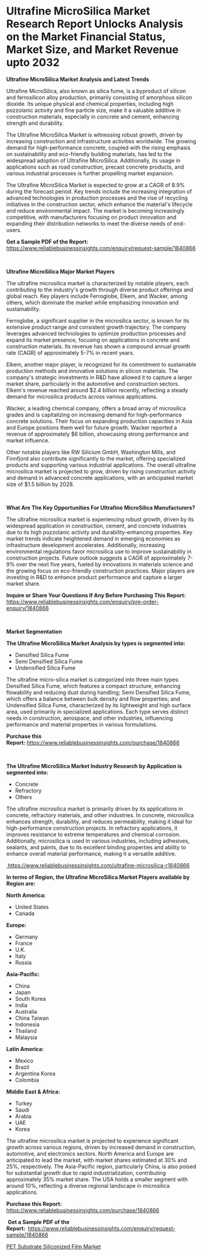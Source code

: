 <p><h1>Ultrafine MicroSilica Market Research Report Unlocks Analysis on the Market Financial Status, Market Size, and Market Revenue upto 2032</h1></p><p><strong>Ultrafine MicroSilica Market Analysis and Latest Trends</strong></p>
<p><p>Ultrafine MicroSilica, also known as silica fume, is a byproduct of silicon and ferrosilicon alloy production, primarily consisting of amorphous silicon dioxide. Its unique physical and chemical properties, including high pozzolanic activity and fine particle size, make it a valuable additive in construction materials, especially in concrete and cement, enhancing strength and durability.</p><p>The Ultrafine MicroSilica Market is witnessing robust growth, driven by increasing construction and infrastructure activities worldwide. The growing demand for high-performance concrete, coupled with the rising emphasis on sustainability and eco-friendly building materials, has led to the widespread adoption of Ultrafine MicroSilica. Additionally, its usage in applications such as road construction, precast concrete products, and various industrial processes is further propelling market expansion.</p><p>The Ultrafine MicroSilica Market is expected to grow at a CAGR of 8.9% during the forecast period. Key trends include the increasing integration of advanced technologies in production processes and the rise of recycling initiatives in the construction sector, which enhance the material's lifecycle and reduce environmental impact. The market is becoming increasingly competitive, with manufacturers focusing on product innovation and expanding their distribution networks to meet the diverse needs of end-users.</p></p>
<p><strong>Get a Sample PDF of the Report:&nbsp;</strong> <a href="https://www.reliablebusinessinsights.com/enquiry/request-sample/1840866?utm_campaign=2132&utm_medium=2&utm_source=Github&utm_content=ia&utm_term=03022025&utm_id=ultrafine-microsilica">https://www.reliablebusinessinsights.com/enquiry/request-sample/1840866</a></p>
<p>&nbsp;</p>
<p><strong>Ultrafine MicroSilica Major Market Players</strong></p>
<p><p>The ultrafine microsilica market is characterized by notable players, each contributing to the industry's growth through diverse product offerings and global reach. Key players include Ferroglobe, Elkem, and Wacker, among others, which dominate the market while emphasizing innovation and sustainability.</p><p>Ferroglobe, a significant supplier in the microsilica sector, is known for its extensive product range and consistent growth trajectory. The company leverages advanced technologies to optimize production processes and expand its market presence, focusing on applications in concrete and construction materials. Its revenue has shown a compound annual growth rate (CAGR) of approximately 5-7% in recent years.</p><p>Elkem, another major player, is recognized for its commitment to sustainable production methods and innovative solutions in silicon materials. The company's strategic investments in R&D have allowed it to capture a larger market share, particularly in the automotive and construction sectors. Elkem's revenue reached around $2.4 billion recently, reflecting a steady demand for microsilica products across various applications.</p><p>Wacker, a leading chemical company, offers a broad array of microsilica grades and is capitalizing on increasing demand for high-performance concrete solutions. Their focus on expanding production capacities in Asia and Europe positions them well for future growth. Wacker reported a revenue of approximately $6 billion, showcasing strong performance and market influence.</p><p>Other notable players like RW Silicium GmbH, Washington Mills, and Finnfjord also contribute significantly to the market, offering specialized products and supporting various industrial applications. The overall ultrafine microsilica market is projected to grow, driven by rising construction activity and demand in advanced concrete applications, with an anticipated market size of $1.5 billion by 2028.</p></p>
<p>&nbsp;</p>
<p><strong>What Are The Key Opportunities For Ultrafine MicroSilica Manufacturers?</strong></p>
<p><p>The ultrafine microsilica market is experiencing robust growth, driven by its widespread application in construction, cement, and concrete industries due to its high pozzolanic activity and durability-enhancing properties. Key market trends indicate heightened demand in emerging economies as infrastructure development accelerates. Additionally, increasing environmental regulations favor microsilica use to improve sustainability in construction projects. Future outlook suggests a CAGR of approximately 7-9% over the next five years, fueled by innovations in materials science and the growing focus on eco-friendly construction practices. Major players are investing in R&D to enhance product performance and capture a larger market share.</p></p>
<p><strong>Inquire or Share Your Questions If Any Before Purchasing This Report:</strong> <a href="https://www.reliablebusinessinsights.com/enquiry/pre-order-enquiry/1840866?utm_campaign=2132&utm_medium=2&utm_source=Github&utm_content=ia&utm_term=03022025&utm_id=ultrafine-microsilica">https://www.reliablebusinessinsights.com/enquiry/pre-order-enquiry/1840866</a></p>
<p>&nbsp;</p>
<p><strong>Market Segmentation</strong></p>
<p><strong>The Ultrafine MicroSilica Market Analysis by types is segmented into:</strong></p>
<p><ul><li>Densified Silica Fume</li><li>Semi Densified Silica Fume</li><li>Undensified Silica Fume</li></ul></p>
<p><p>The ultrafine micro-silica market is categorized into three main types: Densified Silica Fume, which features a compact structure, enhancing flowability and reducing dust during handling; Semi Densified Silica Fume, which offers a balance between bulk density and flow properties; and Undensified Silica Fume, characterized by its lightweight and high surface area, used primarily in specialized applications. Each type serves distinct needs in construction, aerospace, and other industries, influencing performance and material properties in various formulations.</p></p>
<p><strong>Purchase this Report:&nbsp;</strong><a href="https://www.reliablebusinessinsights.com/purchase/1840866?utm_campaign=2132&utm_medium=2&utm_source=Github&utm_content=ia&utm_term=03022025&utm_id=ultrafine-microsilica">https://www.reliablebusinessinsights.com/purchase/1840866</a></p>
<p>&nbsp;</p>
<p><strong>The Ultrafine MicroSilica Market Industry Research by Application is segmented into:</strong></p>
<p><ul><li>Concrete</li><li>Refractory</li><li>Others</li></ul></p>
<p><p>The ultrafine microsilica market is primarily driven by its applications in concrete, refractory materials, and other industries. In concrete, microsilica enhances strength, durability, and reduces permeability, making it ideal for high-performance construction projects. In refractory applications, it improves resistance to extreme temperatures and chemical corrosion. Additionally, microsilica is used in various industries, including adhesives, sealants, and paints, due to its excellent binding properties and ability to enhance overall material performance, making it a versatile additive.</p></p>
<p><a href="https://www.reliablebusinessinsights.com/ultrafine-microsilica-r1840866?utm_campaign=2132&utm_medium=2&utm_source=Github&utm_content=ia&utm_term=03022025&utm_id=ultrafine-microsilica">&nbsp;https://www.reliablebusinessinsights.com/ultrafine-microsilica-r1840866</a></p>
<p><strong>In terms of Region, the Ultrafine MicroSilica Market Players available by Region are:</strong></p>
<p>
    <p> <strong> North America: </strong>
        <ul>
            <li>United States</li>
            <li>Canada</li>
        </ul>
        </p> 
    <p> <strong> Europe: </strong>
        <ul>
            <li>Germany</li>
            <li>France</li>
            <li>U.K.</li>
            <li>Italy</li>
            <li>Russia</li>
        </ul>
        </p> 
    <p> <strong> Asia-Pacific: </strong>
        <ul>
            <li>China</li>
            <li>Japan</li>
            <li>South Korea</li>
            <li>India</li>
            <li>Australia</li>
            <li>China Taiwan</li>
            <li>Indonesia</li>
            <li>Thailand</li>
            <li>Malaysia</li>
        </ul>
        </p> 
    <p> <strong> Latin America: </strong>
        <ul>
            <li>Mexico</li>
            <li>Brazil</li>
            <li>Argentina Korea</li>
            <li>Colombia</li>
        </ul>
        </p> 
    <p> <strong> Middle East & Africa: </strong>
        <ul>
            <li>Turkey</li>
            <li>Saudi</li>
            <li>Arabia</li>
            <li>UAE</li>
            <li>Korea</li>
        </ul>
    </p>
    </p>
<p><p>The ultrafine microsilica market is projected to experience significant growth across various regions, driven by increased demand in construction, automotive, and electronics sectors. North America and Europe are anticipated to lead the market, with market shares estimated at 30% and 25%, respectively. The Asia-Pacific region, particularly China, is also poised for substantial growth due to rapid industrialization, contributing approximately 35% market share. The USA holds a smaller segment with around 10%, reflecting a diverse regional landscape in microsilica applications.</p></p>
<p><strong>Purchase this Report: </strong><a href="https://www.reliablebusinessinsights.com/purchase/1840866?utm_campaign=2132&utm_medium=2&utm_source=Github&utm_content=ia&utm_term=03022025&utm_id=ultrafine-microsilica">https://www.reliablebusinessinsights.com/purchase/1840866</a></p>
<p>&nbsp;<strong>Get a Sample PDF of the Report:&nbsp;&nbsp;</strong><a href="https://www.reliablebusinessinsights.com/enquiry/request-sample/1840866?utm_campaign=2132&utm_medium=2&utm_source=Github&utm_content=ia&utm_term=03022025&utm_id=ultrafine-microsilica">https://www.reliablebusinessinsights.com/enquiry/request-sample/1840866</a></p>
<p><strong></strong></p>
<p><p><a href="https://github.com/shondapmbau/Market-Research-Report-List-1/blob/main/pet-substrate-siliconized-film-market.md?utm_campaign=2132&utm_medium=2&utm_source=Github&utm_content=ia&utm_term=03022025&utm_id=ultrafine-microsilica">PET Substrate Siliconized Film Market</a></p></p>
